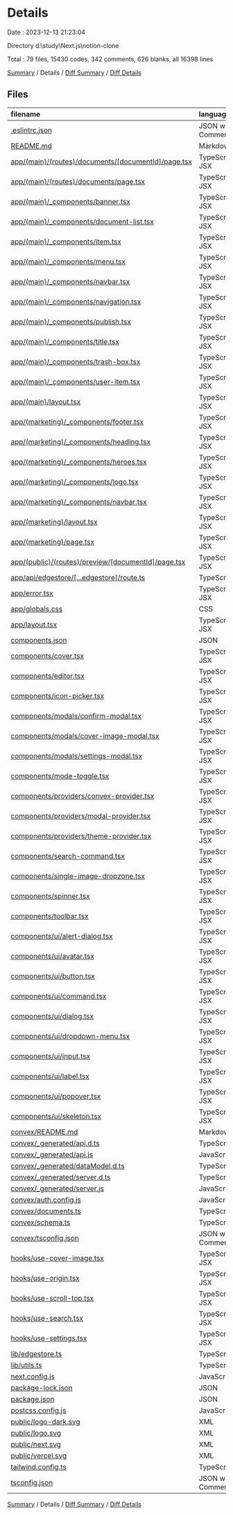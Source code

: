 # Details

Date : 2023-12-13 21:23:04

Directory d:\\study\\Next.js\\notion-clone

Total : 79 files,  15430 codes, 342 comments, 626 blanks, all 16398 lines

[Summary](results.md) / Details / [Diff Summary](diff.md) / [Diff Details](diff-details.md)

## Files
| filename | language | code | comment | blank | total |
| :--- | :--- | ---: | ---: | ---: | ---: |
| [.eslintrc.json](/.eslintrc.json) | JSON with Comments | 3 | 0 | 1 | 4 |
| [README.md](/README.md) | Markdown | 23 | 0 | 14 | 37 |
| [app/(main)/(routes)/documents/[documentId]/page.tsx](/app/(main)/(routes)/documents/%5BdocumentId%5D/page.tsx) | TypeScript JSX | 58 | 0 | 12 | 70 |
| [app/(main)/(routes)/documents/page.tsx](/app/(main)/(routes)/documents/page.tsx) | TypeScript JSX | 50 | 0 | 8 | 58 |
| [app/(main)/_components/banner.tsx](/app/(main)/_components/banner.tsx) | TypeScript JSX | 55 | 0 | 12 | 67 |
| [app/(main)/_components/document-list.tsx](/app/(main)/_components/document-list.tsx) | TypeScript JSX | 81 | 0 | 11 | 92 |
| [app/(main)/_components/item.tsx](/app/(main)/_components/item.tsx) | TypeScript JSX | 170 | 0 | 13 | 183 |
| [app/(main)/_components/menu.tsx](/app/(main)/_components/menu.tsx) | TypeScript JSX | 61 | 0 | 11 | 72 |
| [app/(main)/_components/navbar.tsx](/app/(main)/_components/navbar.tsx) | TypeScript JSX | 54 | 0 | 10 | 64 |
| [app/(main)/_components/navigation.tsx](/app/(main)/_components/navigation.tsx) | TypeScript JSX | 187 | 0 | 21 | 208 |
| [app/(main)/_components/publish.tsx](/app/(main)/_components/publish.tsx) | TypeScript JSX | 121 | 0 | 16 | 137 |
| [app/(main)/_components/title.tsx](/app/(main)/_components/title.tsx) | TypeScript JSX | 68 | 0 | 12 | 80 |
| [app/(main)/_components/trash-box.tsx](/app/(main)/_components/trash-box.tsx) | TypeScript JSX | 100 | 0 | 14 | 114 |
| [app/(main)/_components/user-item.tsx](/app/(main)/_components/user-item.tsx) | TypeScript JSX | 66 | 0 | 5 | 71 |
| [app/(main)/layout.tsx](/app/(main)/layout.tsx) | TypeScript JSX | 29 | 0 | 9 | 38 |
| [app/(marketing)/_components/footer.tsx](/app/(marketing)/_components/footer.tsx) | TypeScript JSX | 17 | 1 | 2 | 20 |
| [app/(marketing)/_components/heading.tsx](/app/(marketing)/_components/heading.tsx) | TypeScript JSX | 43 | 0 | 6 | 49 |
| [app/(marketing)/_components/heroes.tsx](/app/(marketing)/_components/heroes.tsx) | TypeScript JSX | 37 | 0 | 2 | 39 |
| [app/(marketing)/_components/logo.tsx](/app/(marketing)/_components/logo.tsx) | TypeScript JSX | 28 | 0 | 4 | 32 |
| [app/(marketing)/_components/navbar.tsx](/app/(marketing)/_components/navbar.tsx) | TypeScript JSX | 48 | 0 | 4 | 52 |
| [app/(marketing)/layout.tsx](/app/(marketing)/layout.tsx) | TypeScript JSX | 10 | 0 | 3 | 13 |
| [app/(marketing)/page.tsx](/app/(marketing)/page.tsx) | TypeScript JSX | 15 | 0 | 3 | 18 |
| [app/(public)/(routes)/preview/[documentId]/page.tsx](/app/(public)/(routes)/preview/%5BdocumentId%5D/page.tsx) | TypeScript JSX | 62 | 0 | 12 | 74 |
| [app/api/edgestore/[...edgestore]/route.ts](/app/api/edgestore/%5B...edgestore%5D/route.ts) | TypeScript | 13 | 6 | 1 | 20 |
| [app/error.tsx](/app/error.tsx) | TypeScript JSX | 29 | 0 | 5 | 34 |
| [app/globals.css](/app/globals.css) | CSS | 61 | 0 | 22 | 83 |
| [app/layout.tsx](/app/layout.tsx) | TypeScript JSX | 54 | 0 | 6 | 60 |
| [components.json](/components.json) | JSON | 16 | 0 | 0 | 16 |
| [components/cover.tsx](/components/cover.tsx) | TypeScript JSX | 68 | 0 | 8 | 76 |
| [components/editor.tsx](/components/editor.tsx) | TypeScript JSX | 40 | 0 | 10 | 50 |
| [components/icon-picker.tsx](/components/icon-picker.tsx) | TypeScript JSX | 38 | 0 | 8 | 46 |
| [components/modals/confirm-modal.tsx](/components/modals/confirm-modal.tsx) | TypeScript JSX | 45 | 0 | 5 | 50 |
| [components/modals/cover-image-modal.tsx](/components/modals/cover-image-modal.tsx) | TypeScript JSX | 55 | 0 | 11 | 66 |
| [components/modals/settings-modal.tsx](/components/modals/settings-modal.tsx) | TypeScript JSX | 26 | 0 | 4 | 30 |
| [components/mode-toggle.tsx](/components/mode-toggle.tsx) | TypeScript JSX | 36 | 0 | 5 | 41 |
| [components/providers/convex-provider.tsx](/components/providers/convex-provider.tsx) | TypeScript JSX | 17 | 0 | 4 | 21 |
| [components/providers/modal-provider.tsx](/components/providers/modal-provider.tsx) | TypeScript JSX | 19 | 0 | 7 | 26 |
| [components/providers/theme-provider.tsx](/components/providers/theme-provider.tsx) | TypeScript JSX | 7 | 0 | 3 | 10 |
| [components/search-command.tsx](/components/search-command.tsx) | TypeScript JSX | 70 | 0 | 11 | 81 |
| [components/single-image-dropzone.tsx](/components/single-image-dropzone.tsx) | TypeScript JSX | 135 | 77 | 14 | 226 |
| [components/spinner.tsx](/components/spinner.tsx) | TypeScript JSX | 20 | 0 | 6 | 26 |
| [components/toolbar.tsx](/components/toolbar.tsx) | TypeScript JSX | 121 | 0 | 16 | 137 |
| [components/ui/alert-dialog.tsx](/components/ui/alert-dialog.tsx) | TypeScript JSX | 127 | 0 | 15 | 142 |
| [components/ui/avatar.tsx](/components/ui/avatar.tsx) | TypeScript JSX | 44 | 0 | 7 | 51 |
| [components/ui/button.tsx](/components/ui/button.tsx) | TypeScript JSX | 51 | 0 | 6 | 57 |
| [components/ui/command.tsx](/components/ui/command.tsx) | TypeScript JSX | 137 | 0 | 19 | 156 |
| [components/ui/dialog.tsx](/components/ui/dialog.tsx) | TypeScript JSX | 107 | 0 | 13 | 120 |
| [components/ui/dropdown-menu.tsx](/components/ui/dropdown-menu.tsx) | TypeScript JSX | 182 | 0 | 19 | 201 |
| [components/ui/input.tsx](/components/ui/input.tsx) | TypeScript JSX | 21 | 0 | 5 | 26 |
| [components/ui/label.tsx](/components/ui/label.tsx) | TypeScript JSX | 21 | 0 | 6 | 27 |
| [components/ui/popover.tsx](/components/ui/popover.tsx) | TypeScript JSX | 25 | 0 | 7 | 32 |
| [components/ui/skeleton.tsx](/components/ui/skeleton.tsx) | TypeScript JSX | 13 | 0 | 3 | 16 |
| [convex/README.md](/convex/README.md) | Markdown | 73 | 0 | 18 | 91 |
| [convex/_generated/api.d.ts](/convex/_generated/api.d.ts) | TypeScript | 17 | 18 | 3 | 38 |
| [convex/_generated/api.js](/convex/_generated/api.js) | JavaScript | 3 | 18 | 3 | 24 |
| [convex/_generated/dataModel.d.ts](/convex/_generated/dataModel.d.ts) | TypeScript | 16 | 40 | 6 | 62 |
| [convex/_generated/server.d.ts](/convex/_generated/server.d.ts) | TypeScript | 24 | 106 | 14 | 144 |
| [convex/_generated/server.js](/convex/_generated/server.js) | JavaScript | 16 | 66 | 9 | 91 |
| [convex/auth.config.js](/convex/auth.config.js) | JavaScript | 8 | 0 | 1 | 9 |
| [convex/documents.ts](/convex/documents.ts) | TypeScript | 267 | 0 | 89 | 356 |
| [convex/schema.ts](/convex/schema.ts) | TypeScript | 16 | 0 | 2 | 18 |
| [convex/tsconfig.json](/convex/tsconfig.json) | JSON with Comments | 17 | 6 | 2 | 25 |
| [hooks/use-cover-image.tsx](/hooks/use-cover-image.tsx) | TypeScript JSX | 15 | 0 | 3 | 18 |
| [hooks/use-origin.tsx](/hooks/use-origin.tsx) | TypeScript JSX | 15 | 0 | 5 | 20 |
| [hooks/use-scroll-top.tsx](/hooks/use-scroll-top.tsx) | TypeScript JSX | 16 | 0 | 5 | 21 |
| [hooks/use-search.tsx](/hooks/use-search.tsx) | TypeScript JSX | 13 | 0 | 3 | 16 |
| [hooks/use-settings.tsx](/hooks/use-settings.tsx) | TypeScript JSX | 11 | 0 | 3 | 14 |
| [lib/edgestore.ts](/lib/edgestore.ts) | TypeScript | 6 | 0 | 1 | 7 |
| [lib/utils.ts](/lib/utils.ts) | TypeScript | 5 | 0 | 2 | 7 |
| [next.config.js](/next.config.js) | JavaScript | 6 | 1 | 2 | 9 |
| [package-lock.json](/package-lock.json) | JSON | 11,736 | 0 | 1 | 11,737 |
| [package.json](/package.json) | JSON | 56 | 0 | 1 | 57 |
| [postcss.config.js](/postcss.config.js) | JavaScript | 6 | 0 | 1 | 7 |
| [public/logo-dark.svg](/public/logo-dark.svg) | XML | 1 | 0 | 0 | 1 |
| [public/logo.svg](/public/logo.svg) | XML | 1 | 0 | 0 | 1 |
| [public/next.svg](/public/next.svg) | XML | 1 | 0 | 0 | 1 |
| [public/vercel.svg](/public/vercel.svg) | XML | 1 | 0 | 0 | 1 |
| [tailwind.config.ts](/tailwind.config.ts) | TypeScript | 75 | 1 | 0 | 76 |
| [tsconfig.json](/tsconfig.json) | JSON with Comments | 25 | 2 | 1 | 28 |

[Summary](results.md) / Details / [Diff Summary](diff.md) / [Diff Details](diff-details.md)